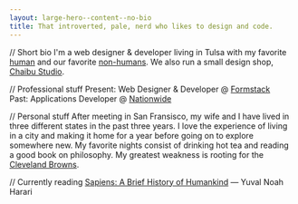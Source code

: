 ```yaml
---
layout: large-hero--content--no-bio
title: That introverted, pale, nerd who likes to design and code.
---
```


<p>
  <span class="tofu-main__bio--comment">
    // Short bio
  </span>
  I'm a web designer &amp; developer living in Tulsa with my favorite <a href="https://www.sparks-of-art.com">human</a> and our favorite <a href="https://www.instagram.com/p/wm-FsonqsK/?taken-by=jacobrokaw">non-humans</a>. We also run a small design shop, <a href="https://www.etsy.com/shop/ChaibuStudio">Chaibu Studio</a>.
</p>
<div class="about--learn-more">
  <p>
    <span class="tofu-main__bio--comment">
      // Professional stuff
    </span>
    Present: Web Designer &amp; Developer @ <a href="https://www.formstack.com" target="_blank">Formstack</a> <br>
    Past: Applications Developer @ <a href="https://www.nationwide.com/index.jsp" target="_blank">Nationwide</a>
  </p>
  <p>
    <span class="tofu-main__bio--comment">
      // Personal stuff
    </span>
    After meeting in San Fransisco, my wife and I have lived in three different states in the past three years. I love the experience of living in a city and making it home for a year before going on to explore somewhere new. My favorite nights consist of drinking hot tea and reading a good book on philosophy. My greatest weakness is rooting for the <a href="/did-the-browns-win">Cleveland Browns</a>.
  </p>
</div>
<p>
  <span class="tofu-main__bio--comment">
    // Currently reading
  </span>
  <a href="https://www.amazon.com/Sapiens-Humankind-Yuval-Noah-Harari/dp/0062316095/ref=tmm_hrd_swatch_0?_encoding=UTF8&qid=1512445873&sr=1-1" target="_blank">Sapiens: A Brief History of Humankind</a> — Yuval Noah Harari
</p>
